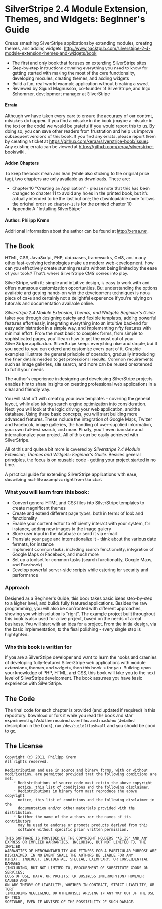 # SilverStripe 2.4 Module Extension, Themes, and Widgets: Beginner's Guide
Create smashing SilverStripe applications by extending modules, creating themes, and adding widgets: http://www.packtpub.com/silverstripe-2-4-module-extension-themes-and-widgets/book

* The first and only book that focuses on extending SilverStripe sites
* Step-by-step instructions covering everything you need to know for getting started with making the most of the core functionality, developing modules, creating themes, and adding widgets
* Build a fun, real-world example application without breaking a sweat
* Reviewed by Sigurd Magnusson, co-founder of SilverStripe, and Ingo Schommer, development manager at SilverStripe

#### Errata
Although we have taken every care to ensure the accuracy of our content, mistakes do happen. If you find a mistake in the book (maybe a mistake in the text or the code) we would be grateful if you would report this to us. By doing so, you can save other readers from frustration and help us improve subsequent versions of this book. If you find any errata, please report them by creating a ticket at https://github.com/xeraa/silverstripe-book/issues.
Any existing errata can be viewed at https://github.com/xeraa/silverstripe-book/wiki.

#### Addon Chapters
To keep the book mean and lean (while also sticking to the original price tag), two chapters are only available as downloads. These are:

* Chapter 10 "Creating an Application" - please note that this has been changed to chapter 11 to avoid any holes in the printed book, but it's actually intended to be the last but one; the downloadable code follows the original order so ``chapter-11`` is for the printed chapter 10
* Appendix A "Installing SilverStripe"


#### Author: Philipp Krenn
Additional information about the author can be found at http://xeraa.net.


## The Book
HTML, CSS, JavaScript, PHP, databases, frameworks, CMS, and many other fast-evolving technologies make up modern web-development. How can you effectively create stunning results without being limited by the ease of your tools? That's where SilverStripe CMS comes into play.

SilverStripe, with its simple and intuitive design, is easy to work with and offers numerous customization opportunities. But understanding the options available and getting hands-on with the development techniques is not a piece of cake and certainly not a delightful experience if you're relying on tutorials and documentation available online.

*Silverstripe 2.4 Module Extension, Themes, and Widgets: Beginner's Guide* takes you through designing catchy and flexible templates, adding powerful features effortlessly, integrating everything into an intuitive backend for easy administration in a simple way, and implementing nifty features with minimal effort. From the most basic to complex forms, from simple to sophisticated pages, you'll learn how to get the most out of your SilverStripe application. SilverStripe keeps everything nice and simple, but if you need to, you can extend and customize every part of it. Graphic examples illustrate the general principle of operation, gradually introducing the finer details needed to get professional results. Common requirements such as image galleries, site search, and more can be reused or extended to fulfill your needs.

The author's experience in designing and developing SilverStripe projects enables him to share insights on creating professional web applications in a clear and friendly way.

You will start off with creating your own templates - covering the general layout, while also taking search engine optimization into consideration. Next, you will look at the logic driving your web application, and the database. Using these basic concepts, you will start building more advanced features. These include the integration of Google Maps, Twitter and Facebook, image galleries, the handling of user-supplied information, your own full-text search, and more. Finally, you'll even translate and internationalize your project. All of this can be easily achieved with SilverStripe.

All of this and quite a bit more is covered by *Silverstripe 2.4 Module Extension, Themes and Widgets: Beginner's Guide*. Besides general principles, the focus is on reusable code - getting your project started in no time.

A practical guide for extending SilverStripe applications with ease, describing real-life examples right from the start

### What you will learn from this book :
* Convert general HTML and CSS files into SilverStripe templates to create magnificent themes
* Create and extend different page types, both in terms of look and functionality
* Enable your content editor to efficiently interact with your system, for instance, adding new images to the image gallery
* Store user input in the database or send it via e-mail
* Translate your page and internationalize it - think about the various date formats, for instance
* Implement common tasks, including search functionality, integration of Google Maps or Facebook, and much more
* Set up a toolset for common tasks (search functionality, Google Maps, and Facebook)
* Develop powerful server-side scripts while catering for security and performance


### Approach
Designed as a Beginner's Guide, this book takes basic ideas step-by-step to a higher level, and builds fully featured applications. Besides the raw programming, you will also be confronted with different approaches, showing you which solution is "right". The example project built throughout this book is also used for a live project, based on the needs of a real business. You will start with an idea for a project. From the initial design, via the basic implementation, to the final polishing - every single step is highlighted.

### Who this book is written for
If you are a SilverStripe developer and want to learn the nooks and crannies of developing fully-featured SilverStripe web applications with module extensions, themes, and widgets, then this book is for you. Building upon your knowledge of PHP, HTML, and CSS, this book will take you to the next level of SilverStripe development. The book assumes you have basic experience with SilverStripe.


## The Code
The final code for each chapter is provided (and updated if required) in this repository. Download or fork it while you read the book and start experimenting!
Add the required core files and modules (detailed description in the book), run ``/dev/build?flush=all`` and you should be good to go.


## The License
    Copyright (c) 2011, Philipp Krenn
    All rights reserved.
   
    Redistribution and use in source and binary forms, with or without
    modification, are permitted provided that the following conditions are met:
        * Redistributions of source code must retain the above copyright
          notice, this list of conditions and the following disclaimer.
        * Redistributions in binary form must reproduce the above copyright
          notice, this list of conditions and the following disclaimer in the
          documentation and/or other materials provided with the distribution.
        * Neither the name of the authors nor the names of its contributors
          may be used to endorse or promote products derived from this
          software without specific prior written permission.

    THIS SOFTWARE IS PROVIDED BY THE COPYRIGHT HOLDERS "AS IS" AND ANY
    EXPRESS OR IMPLIED WARRANTIES, INCLUDING, BUT NOT LIMITED TO, THE IMPLIED
    WARRANTIES OF MERCHANTABILITY AND FITNESS FOR A PARTICULAR PURPOSE ARE
    DISCLAIMED. IN NO EVENT SHALL THE AUTHORS BE LIABLE FOR ANY
    DIRECT, INDIRECT, INCIDENTAL, SPECIAL, EXEMPLARY, OR CONSEQUENTIAL DAMAGES
    (INCLUDING, BUT NOT LIMITED TO, PROCUREMENT OF SUBSTITUTE GOODS OR SERVICES;
    LOSS OF USE, DATA, OR PROFITS; OR BUSINESS INTERRUPTION) HOWEVER CAUSED AND
    ON ANY THEORY OF LIABILITY, WHETHER IN CONTRACT, STRICT LIABILITY, OR TORT
    (INCLUDING NEGLIGENCE OR OTHERWISE) ARISING IN ANY WAY OUT OF THE USE OF THIS
    SOFTWARE, EVEN IF ADVISED OF THE POSSIBILITY OF SUCH DAMAGE.